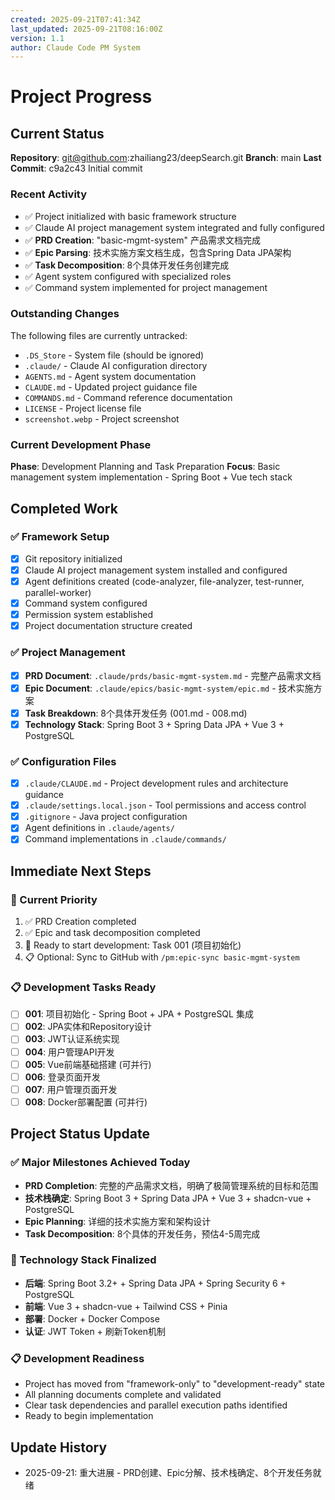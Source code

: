 ```yaml
---
created: 2025-09-21T07:41:34Z
last_updated: 2025-09-21T08:16:00Z
version: 1.1
author: Claude Code PM System
---
```


# Project Progress

## Current Status

**Repository**: git@github.com:zhailiang23/deepSearch.git
**Branch**: main
**Last Commit**: c9a2c43 Initial commit

### Recent Activity
- ✅ Project initialized with basic framework structure
- ✅ Claude AI project management system integrated and fully configured
- ✅ **PRD Creation**: "basic-mgmt-system" 产品需求文档完成
- ✅ **Epic Parsing**: 技术实施方案文档生成，包含Spring Data JPA架构
- ✅ **Task Decomposition**: 8个具体开发任务创建完成
- ✅ Agent system configured with specialized roles
- ✅ Command system implemented for project management

### Outstanding Changes
The following files are currently untracked:
- `.DS_Store` - System file (should be ignored)
- `.claude/` - Claude AI configuration directory
- `AGENTS.md` - Agent system documentation
- `CLAUDE.md` - Updated project guidance file
- `COMMANDS.md` - Command reference documentation
- `LICENSE` - Project license file
- `screenshot.webp` - Project screenshot

### Current Development Phase
**Phase**: Development Planning and Task Preparation
**Focus**: Basic management system implementation - Spring Boot + Vue tech stack

## Completed Work

### ✅ Framework Setup
- [x] Git repository initialized
- [x] Claude AI project management system installed and configured
- [x] Agent definitions created (code-analyzer, file-analyzer, test-runner, parallel-worker)
- [x] Command system configured
- [x] Permission system established
- [x] Project documentation structure created

### ✅ Project Management
- [x] **PRD Document**: `.claude/prds/basic-mgmt-system.md` - 完整产品需求文档
- [x] **Epic Document**: `.claude/epics/basic-mgmt-system/epic.md` - 技术实施方案
- [x] **Task Breakdown**: 8个具体开发任务 (001.md - 008.md)
- [x] **Technology Stack**: Spring Boot 3 + Spring Data JPA + Vue 3 + PostgreSQL

### ✅ Configuration Files
- [x] `.claude/CLAUDE.md` - Project development rules and architecture guidance
- [x] `.claude/settings.local.json` - Tool permissions and access control
- [x] `.gitignore` - Java project configuration
- [x] Agent definitions in `.claude/agents/`
- [x] Command implementations in `.claude/commands/`

## Immediate Next Steps

### 🔄 Current Priority
1. ✅ PRD Creation completed
2. ✅ Epic and task decomposition completed
3. 🔄 Ready to start development: Task 001 (项目初始化)
4. 📋 Optional: Sync to GitHub with `/pm:epic-sync basic-mgmt-system`

### 📋 Development Tasks Ready
- [ ] **001**: 项目初始化 - Spring Boot + JPA + PostgreSQL 集成
- [ ] **002**: JPA实体和Repository设计
- [ ] **003**: JWT认证系统实现
- [ ] **004**: 用户管理API开发
- [ ] **005**: Vue前端基础搭建 (可并行)
- [ ] **006**: 登录页面开发
- [ ] **007**: 用户管理页面开发
- [ ] **008**: Docker部署配置 (可并行)

## Project Status Update

### ✅ Major Milestones Achieved Today
- **PRD Completion**: 完整的产品需求文档，明确了极简管理系统的目标和范围
- **技术栈确定**: Spring Boot 3 + Spring Data JPA + Vue 3 + shadcn-vue + PostgreSQL
- **Epic Planning**: 详细的技术实施方案和架构设计
- **Task Decomposition**: 8个具体的开发任务，预估4-5周完成

### 🔧 Technology Stack Finalized
- **后端**: Spring Boot 3.2+ + Spring Data JPA + Spring Security 6 + PostgreSQL
- **前端**: Vue 3 + shadcn-vue + Tailwind CSS + Pinia
- **部署**: Docker + Docker Compose
- **认证**: JWT Token + 刷新Token机制

### 📋 Development Readiness
- Project has moved from "framework-only" to "development-ready" state
- All planning documents complete and validated
- Clear task dependencies and parallel execution paths identified
- Ready to begin implementation

## Update History
- 2025-09-21: 重大进展 - PRD创建、Epic分解、技术栈确定、8个开发任务就绪